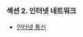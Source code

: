 ### 섹션 2. 인터넷 네트워크
+ <a href="https://github.com/pan6603/Infron-web-knowledge/blob/main/%EC%84%B9%EC%85%982/4.%20%EC%9D%B8%ED%84%B0%EB%84%B7%20%ED%86%B5%EC%8B%A0.md">인터넷 통신</a>
